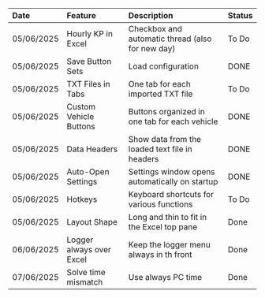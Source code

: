 | Date       | Feature                       | Description                                    | Status      |
| :--------- | :---------------------------- | :--------------------------------------------- | :---------- |
| 05/06/2025 | Hourly KP in Excel            | Checkbox and automatic thread (also for new day)                                   | To Do       |
| 05/06/2025 | Save Button Sets              | Load configuration                             | DONE      |
| 05/06/2025 | TXT Files in Tabs             | One tab for each imported TXT file             | To Do       |
| 05/06/2025 | Custom Vehicle Buttons        | Buttons organized in one tab for each vehicle  | DONE       |
| 05/06/2025 | Data Headers                  | Show data from the loaded text file in headers | DONE       |
| 05/06/2025 | Auto-Open Settings            | Settings window opens automatically on startup | DONE       |
| 05/06/2025 | Hotkeys                       | Keyboard shortcuts for various functions       | To Do       |
| 05/06/2025 | Layout Shape                  | Long and thin to fit in the Excel top pane     | Done      |
| 06/06/2025 | Logger always over Excel      | Keep the logger menu always in th front        | Done       |
| 07/06/2025 | Solve time mismatch      | Use always PC time        | Done      |